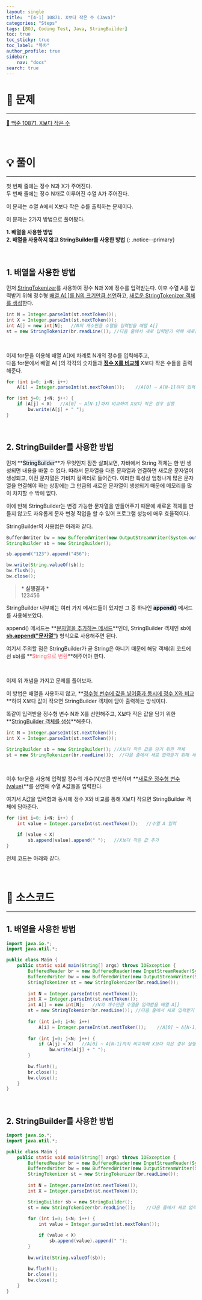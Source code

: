 ```yaml
---
layout: single
title:  "[4-1] 10871. X보다 작은 수 (Java)"
categories: "Steps" 
tags: [BOJ, Coding Test, Java, StringBuilder]
toc: true
toc_sticky: true
toc_label: "목차"
author_profile: true
sidebar:
    nav: "docs"
search: true
---
```


# 🔎 문제
<hr/>

[🔗 백준 10871. X보다 작은 수](https://www.acmicpc.net/problem/10871)
<br/><br/><br/>

# 💡 풀이
<hr/>

첫 번째 줄에는 정수 N과 X가 주어진다.<br>
두 번째 줄에는 정수 N개로 이루어진 수열 A가 주어진다.

이 문제는 수열 A에서 X보다 작은 수를 출력하는 문제이다.

이 문제는 2가지 방법으로 풀어봤다.

**1\. 배열을 사용한 방법**<br>
**2\. 배열을 사용하지 않고 StringBuilder를 사용한 방법**
{: .notice--primary}

<br>

## 1. 배열을 사용한 방법

먼저 <u>StringTokenizer</u>를 사용하여 정수 N과 X에 정수를 입력받는다. 이후 수열 A를 입력받기 위해 정수형 <u>배열 A[ ]를 N의 크기만큼 선언</u>하고, <u>새로운 StringTokenizer 객체를 생성</u>한다.

```java
int N = Integer.parseInt(st.nextToken());
int X = Integer.parseInt(st.nextToken());
int A[] = new int[N];   //N의 개수만큼 수열을 입력받을 배열 A[]
st = new StringTokenizr(br.readLine()); //다음 줄에서 새로 입력받기 위해 새로운 StringTokenizer 객체 생성
```

<br>

이제 for문을 이용해 배열 A[]에 차례로 N개의 정수를 입력해주고,<br>
다음 for문에서 배열 A[ ]의 각각의 숫자들과 **<u>정수 X를 비교해</u>** X보다 작은 수들을 출력해준다.

```java
for (int i=0; i<N; i++)
    A[i] = Integer.parseInt(st.nextToken());    //A[0] ~ A[N-1]까지 입력

for (int j=0; j<N; j++) {
    if (A[j] < X)   //A[0] ~ A[N-1]까지 비교하여 X보다 작은 경우 실행
        bw.write(A[j] + " ");
}
```

<br>

## 2. StringBuilder를 사용한 방법

먼저 **<mark style='background-color: #E1EAF3'>StringBuilder</mark>**가 무엇인지 잠깐 살펴보면, 자바에서 String 객체는 한 번 생성되면 내용을 바꿀 수 없다. 따라서 문자열을 다른 문자열과 연결하면 새로운 문자열이 생성되고, 이전 문자열은 가비지 컬렉터로 들어간다. 이러한 특성상 엄청나게 많은 문자열을 연결해야 하는 상황에는 그 만큼의 새로운 문자열이 생성되기 때문에 메모리를 많이 차지할 수 밖에 없다.

이에 반해 StringBuilder는 변경 가능한 문자열을 만들어주기 때문에 새로운 객체를 만들지 않고도 자유롭게 문자 변경 작업을 할 수 있어 프로그램 성능에 매우 효율적이다.

StringBuilder의 사용법은 아래와 같다.

```java
BufferdWriter bw = new BufferedWriter(new OutputStreamWriter(System.out));
StringBuilder sb = new StringBuilder();

sb.append("123").append("456");

bw.write(String.valueOf(sb));
bw.flush();
bw.close();
```

> **\* 실행결과 \***<br/>
> 123456<br/>

StringBuilder 내부에는 여러 가지 메서드들이 있지만 그 중 하나인 **<mark style='background-color: #E1EAF3'>append()</mark>** 메서드를 사용해보았다.

append() 메서드는 **<u>문자열을 추가하는 메서드</u>**인데, StringBuilder 객체인 sb에 **<u>sb.append("문자열")</u>** 형식으로 사용해주면 된다.

여기서 주의할 점은 StringBuilder가 곧 String은 아니기 때문에  해당 객체(위 코드에선 sb)를 **<span style='color: #F06666'>String으로 변환</span>**해주어야 한다.

<br>

이제 위 개념을 가지고 문제를 풀어보자.

이 방법은 배열을 사용하지 않고, **<u>정수형 변수에 값을 넣어줌과 동시에 정수 X와 비교</u>**하여 X보다 값이 작으면 StringBuilder 객체에 담아 출력하는 방식이다.

똑같이 입력받을 정수형 변수 N과 X를 선언해주고, X보다 작은 값을 담기 위한 **<u>StringBuilder 객체를 생성</u>**해준다.

```java
int N = Integer.parseInt(st.nextToken());
int X = Integer.parseInt(st.nextToken());

StringBuilder sb = new StringBuilder(); //X보다 작은 값을 담기 위한 객체
st = new StringTokenizer(br.readLine());  //다음 줄에서 새로 입력받기 위해 새로운 StringTokenizer 객체 생성
```

<br>

이후 for문을 사용해 입력할 정수의 개수(N)만큼 반복하며 **<u>새로운 정수형 변수(value)</u>**를 선언해 수열 A값들을 입력한다.

여기서 A값을 입력함과 동시에 정수 X와 비교를 통해 X보다 작으면 StringBuilder 객체에 담아준다.

```java
for (int i=0; i<N; i++) {
    int value = Integer.parseInt(st.nextToken());   //수열 A 입력

    if (value < X)
        sb.append(value).append(" ");   //X보다 작은 값 추가
}
```

전체 코드는 아래와 같다.
<br/><br/><br/>

# 📃 소스코드
<hr/>

## 1. 배열을 사용한 방법

```java
import java.io.*;
import java.util.*;

public class Main {
    public static void main(String[] args) throws IOException {
    	BufferedReader br = new BufferedReader(new InputStreamReader(System.in));
    	BufferedWriter bw = new BufferedWriter(new OutputStreamWriter(System.out));
    	StringTokenizer st = new StringTokenizer(br.readLine());
		
    	int N = Integer.parseInt(st.nextToken());
    	int X = Integer.parseInt(st.nextToken());
    	int A[] = new int[N];   //N의 개수만큼 수열을 입력받을 배열 A[]
        st = new StringTokenizr(br.readLine()); //다음 줄에서 새로 입력받기 위해 새로운 StringTokenizer 객체 생성
    	
    	for (int i=0; i<N; i++)
            A[i] = Integer.parseInt(st.nextToken());    //A[0] ~ A[N-1]까지 입력
    	
    	for (int j=0; j<N; j++) {
            if (A[j] < X)   //A[0] ~ A[N-1]까지 비교하여 X보다 작은 경우 실행
                bw.write(A[j] + " ");
    	}
    	
    	bw.flush();
    	br.close();
    	bw.close();
    }    	
}
```

<br>

## 2. StringBuilder를 사용한 방법

```java
import java.io.*;
import java.util.*;

public class Main {
    public static void main(String[] args) throws IOException {
    	BufferedReader br = new BufferedReader(new InputStreamReader(System.in));
    	BufferedWriter bw = new BufferedWriter(new OutputStreamWriter(System.out));
    	StringTokenizer st = new StringTokenizer(br.readLine());
		
    	int N = Integer.parseInt(st.nextToken());
    	int X = Integer.parseInt(st.nextToken());    	

        StringBuilder sb = new StringBuilder();
    	st = new StringTokenizer(br.readLine());    //다음 줄에서 새로 입력받기 위해 새로운 StringTokenizer 객체 생성
    	
    	for (int i=0; i<N; i++) {
            int value = Integer.parseInt(st.nextToken());

            if (value < X)
                sb.append(value).append(" ");
    	}
    	
    	bw.write(String.valueOf(sb));
    	
    	bw.flush();
    	br.close();
    	bw.close();
    }    	
}
```